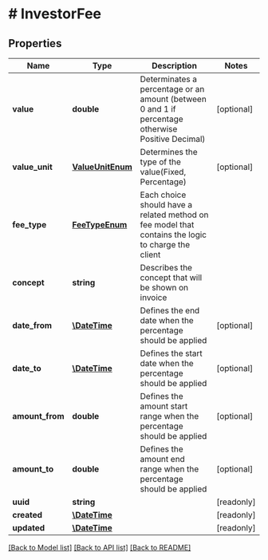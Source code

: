 # # InvestorFee

## Properties

Name | Type | Description | Notes
------------ | ------------- | ------------- | -------------
**value** | **double** | Determinates a percentage or an amount (between 0 and 1 if percentage otherwise Positive Decimal) | [optional]
**value_unit** | [**ValueUnitEnum**](ValueUnitEnum.md) | Determines the type of the value(Fixed, Percentage) | [optional]
**fee_type** | [**FeeTypeEnum**](FeeTypeEnum.md) | Each choice should have a related method on fee model that contains the logic to charge the client |
**concept** | **string** | Describes the concept that will be shown on invoice |
**date_from** | [**\DateTime**](\DateTime.md) | Defines the end date when the percentage should be applied | [optional]
**date_to** | [**\DateTime**](\DateTime.md) | Defines the start date when the percentage should be applied | [optional]
**amount_from** | **double** | Defines the amount start range when the percentage should be applied | [optional]
**amount_to** | **double** | Defines the amount end range when the percentage should be applied | [optional]
**uuid** | **string** |  | [readonly]
**created** | [**\DateTime**](\DateTime.md) |  | [readonly]
**updated** | [**\DateTime**](\DateTime.md) |  | [readonly]

[[Back to Model list]](../../README.md#models) [[Back to API list]](../../README.md#endpoints) [[Back to README]](../../README.md)
